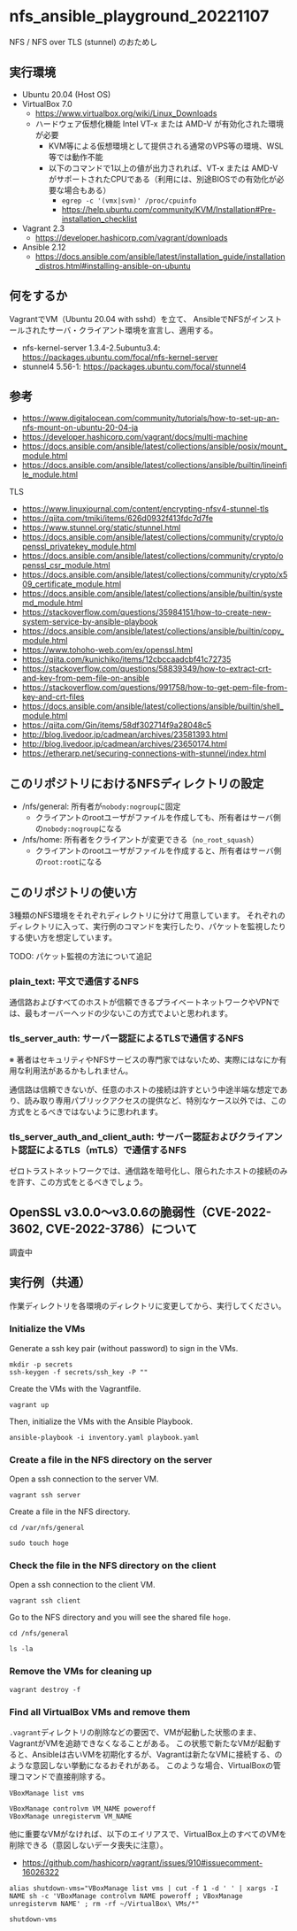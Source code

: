 # nfs_ansible_playground_20221107

NFS / NFS over TLS (stunnel) のおためし


## 実行環境

- Ubuntu 20.04 (Host OS)
- VirtualBox 7.0
  - <https://www.virtualbox.org/wiki/Linux_Downloads>
  - ハードウェア仮想化機能 Intel VT-x または AMD-V が有効化された環境が必要
    - KVM等による仮想環境として提供される通常のVPS等の環境、WSL等では動作不能
    - 以下のコマンドで1以上の値が出力されれば、VT-x または AMD-V がサポートされたCPUである（利用には、別途BIOSでの有効化が必要な場合もある）
      - `egrep -c '(vmx|svm)' /proc/cpuinfo`
      - <https://help.ubuntu.com/community/KVM/Installation#Pre-installation_checklist>
- Vagrant 2.3
  - <https://developer.hashicorp.com/vagrant/downloads>
- Ansible 2.12
  - <https://docs.ansible.com/ansible/latest/installation_guide/installation_distros.html#installing-ansible-on-ubuntu>


## 何をするか

VagrantでVM（Ubuntu 20.04 with sshd）を立て、
AnsibleでNFSがインストールされたサーバ・クライアント環境を宣言し、適用する。

- nfs-kernel-server 1.3.4-2.5ubuntu3.4: <https://packages.ubuntu.com/focal/nfs-kernel-server>
- stunnel4 5.56-1: <https://packages.ubuntu.com/focal/stunnel4>


## 参考

- <https://www.digitalocean.com/community/tutorials/how-to-set-up-an-nfs-mount-on-ubuntu-20-04-ja>
- <https://developer.hashicorp.com/vagrant/docs/multi-machine>
- <https://docs.ansible.com/ansible/latest/collections/ansible/posix/mount_module.html>
- <https://docs.ansible.com/ansible/latest/collections/ansible/builtin/lineinfile_module.html>

TLS

- <https://www.linuxjournal.com/content/encrypting-nfsv4-stunnel-tls>
- <https://qiita.com/tmiki/items/626d0932f413fdc7d7fe>
- <https://www.stunnel.org/static/stunnel.html>
- <https://docs.ansible.com/ansible/latest/collections/community/crypto/openssl_privatekey_module.html>
- <https://docs.ansible.com/ansible/latest/collections/community/crypto/openssl_csr_module.html>
- <https://docs.ansible.com/ansible/latest/collections/community/crypto/x509_certificate_module.html>
- <https://docs.ansible.com/ansible/latest/collections/ansible/builtin/systemd_module.html>
- <https://stackoverflow.com/questions/35984151/how-to-create-new-system-service-by-ansible-playbook>
- <https://docs.ansible.com/ansible/latest/collections/ansible/builtin/copy_module.html>
- <https://www.tohoho-web.com/ex/openssl.html>
- <https://qiita.com/kunichiko/items/12cbccaadcbf41c72735>
- <https://stackoverflow.com/questions/58839349/how-to-extract-crt-and-key-from-pem-file-on-ansible>
- <https://stackoverflow.com/questions/991758/how-to-get-pem-file-from-key-and-crt-files>
- <https://docs.ansible.com/ansible/latest/collections/ansible/builtin/shell_module.html>
- <https://qiita.com/Gin/items/58df302714f9a28048c5>
- <http://blog.livedoor.jp/cadmean/archives/23581393.html>
- <http://blog.livedoor.jp/cadmean/archives/23650174.html>
- <https://etherarp.net/securing-connections-with-stunnel/index.html>


## このリポジトリにおけるNFSディレクトリの設定

- /nfs/general: 所有者が`nobody:nogroup`に固定
  - クライアントのrootユーザがファイルを作成しても、所有者はサーバ側の`nobody:nogroup`になる
- /nfs/home: 所有者をクライアントが変更できる（`no_root_squash`）
  - クライアントのrootユーザがファイルを作成すると、所有者はサーバ側の`root:root`になる


## このリポジトリの使い方

3種類のNFS環境をそれぞれディレクトリに分けて用意しています。
それぞれのディレクトリに入って、実行例のコマンドを実行したり、パケットを監視したりする使い方を想定しています。

TODO: パケット監視の方法について追記

### plain_text: 平文で通信するNFS

通信路およびすべてのホストが信頼できるプライベートネットワークやVPNでは、最もオーバーヘッドの少ないこの方式でよいと思われます。

### tls_server_auth: サーバー認証によるTLSで通信するNFS

※ 著者はセキュリティやNFSサービスの専門家ではないため、実際にはなにか有用な利用法があるかもしれません。

通信路は信頼できないが、任意のホストの接続は許すという中途半端な想定であり、読み取り専用パブリックアクセスの提供など、特別なケース以外では、この方式をとるべきではないように思われます。

### tls_server_auth_and_client_auth: サーバー認証およびクライアント認証によるTLS（mTLS）で通信するNFS

ゼロトラストネットワークでは、通信路を暗号化し、限られたホストの接続のみを許す、この方式をとるべきでしょう。


## OpenSSL v3.0.0～v3.0.6の脆弱性（CVE-2022-3602, CVE-2022-3786）について

調査中


## 実行例（共通）

作業ディレクトリを各環境のディレクトリに変更してから、実行してください。

### Initialize the VMs

Generate a ssh key pair (without password) to sign in the VMs.

```shell
mkdir -p secrets
ssh-keygen -f secrets/ssh_key -P ""
```

Create the VMs with the Vagrantfile.

```shell
vagrant up
```

Then, initialize the VMs with the Ansible Playbook.

```shell
ansible-playbook -i inventory.yaml playbook.yaml
```

### Create a file in the NFS directory on the server

Open a ssh connection to the server VM.

```shell
vagrant ssh server
```

Create a file in the NFS directory.

```shell
cd /var/nfs/general

sudo touch hoge
```

### Check the file in the NFS directory on the client

Open a ssh connection to the client VM.

```shell
vagrant ssh client
```

Go to the NFS directory and you will see the shared file `hoge`.

```shell
cd /nfs/general

ls -la
```

### Remove the VMs for cleaning up

```shell
vagrant destroy -f
```

### Find all VirtualBox VMs and remove them

`.vagrant`ディレクトリの削除などの要因で、VMが起動した状態のまま、VagrantがVMを追跡できなくなることがある。
この状態で新たなVMが起動すると、Ansibleは古いVMを初期化するが、Vagrantは新たなVMに接続する、のような意図しない挙動になるおそれがある。
このような場合、VirtualBoxの管理コマンドで直接削除する。

```shell
VBoxManage list vms

VBoxManage controlvm VM_NAME poweroff
VBoxManage unregistervm VM_NAME
```

他に重要なVMがなければ、以下のエイリアスで、VirtualBox上のすべてのVMを削除できる（意図しないデータ喪失に注意）。

- <https://github.com/hashicorp/vagrant/issues/910#issuecomment-16026322>

```shell
alias shutdown-vms="VBoxManage list vms | cut -f 1 -d ' ' | xargs -I NAME sh -c 'VBoxManage controlvm NAME poweroff ; VBoxManage unregistervm NAME' ; rm -rf ~/VirtualBox\ VMs/*"

shutdown-vms
```
